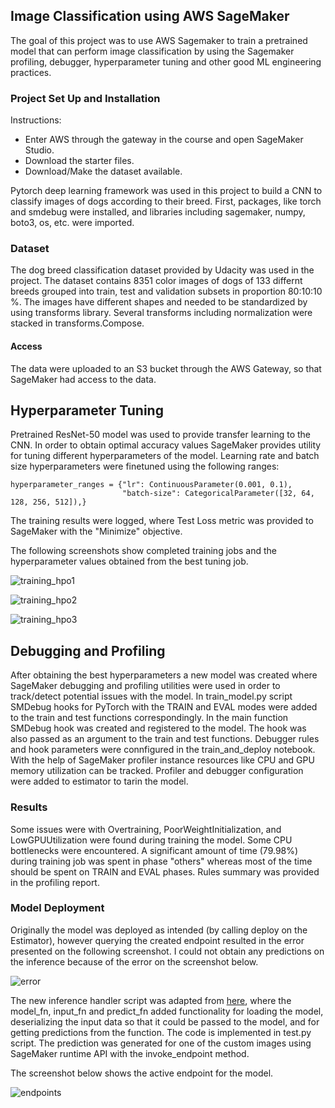 ## Image Classification using AWS SageMaker
The goal of this project was to use AWS Sagemaker to train a pretrained model that can perform image classification by using the Sagemaker profiling, debugger, hyperparameter tuning and other good ML engineering practices.

### Project Set Up and Installation
 Instructions:
 - Enter AWS through the gateway in the course and open SageMaker Studio.
 - Download the starter files.
 - Download/Make the dataset available.

Pytorch deep learning framework was used in this project to build a CNN to classify images of dogs according to their breed. First, packages, like torch and smdebug were installed, and libraries including sagemaker, numpy, boto3, os, etc. were imported. 

### Dataset
The dog breed classification dataset provided by Udacity was used in the project. The dataset contains 8351 color images of dogs of 133 differnt breeds grouped into train, test and validation subsets in proportion 80:10:10 %. The images have different shapes and needed to be standardized by using transforms library. Several transforms including normalization were stacked in transforms.Compose.

#### Access
The data were uploaded to an S3 bucket through the AWS Gateway, so that SageMaker had access to the data. 

## Hyperparameter Tuning
Pretrained ResNet-50 model was used to provide transfer learning to the CNN. In order to obtain optimal accuracy values SageMaker provides utility for tuning different hyperparameters of the model. Learning rate and batch size hyperparameters were finetuned using the following ranges:
```
hyperparameter_ranges = {"lr": ContinuousParameter(0.001, 0.1),
					     "batch-size": CategoricalParameter([32, 64, 128, 256, 512]),}
```
The training results were logged, where Test Loss metric was provided to SageMaker with the "Minimize" objective.  

The following screenshots show completed training jobs and the hyperparameter values obtained from the best tuning job.

![training_hpo1](https://user-images.githubusercontent.com/54789219/146488650-80cd153c-6e55-4219-8cf8-a6f89a317866.JPG)


![training_hpo2](https://user-images.githubusercontent.com/54789219/146488710-31b3841b-82de-4b9e-bc4b-202c3a1a720f.JPG)


![training_hpo3](https://user-images.githubusercontent.com/54789219/146488724-431488c1-a515-4171-b140-f946b090f7c4.JPG)


## Debugging and Profiling
After obtaining the best hyperparameters a new model was created where SageMaker debugging and profiling utilities were used in order to track/detect potential issues with the model. In train_model.py script SMDebug hooks for PyTorch with the TRAIN and EVAL modes were added to the train and test functions correspondingly. In the main function SMDebug hook was created and registered to the model. The hook was also passed as an argument to the train and test functions.
Debugger rules and hook parameters were connfigured in the train_and_deploy notebook. With the help of SageMaker profiler instance resources like CPU and GPU memory utilization can be tracked. Profiler and debugger configuration were added to estimator to tarin the model.

### Results
Some issues were with Overtraining, PoorWeightInitialization, and LowGPUUtilization were found during training the model. Some CPU bottlenecks were encountered. A significant amount of time (79.98%) during training job was spent in phase "others" whereas most of the time should be spent on TRAIN and EVAL phases. Rules summary was provided in the profiling report. 

### Model Deployment
Originally the model was deployed as intended (by calling deploy on the Estimator), however querying the created endpoint resulted in the error presented on the following screenshot. I could not obtain any predictions on the inference because of the error on the screenshot below. 

![error](https://user-images.githubusercontent.com/54789219/146488759-a9bd498b-9a97-40e4-9518-e6380af1be1f.JPG)


The new inference handler script was adapted from [here]( https://docs.aws.amazon.com/sagemaker/latest/dg/adapt-inference-container.html ), where the model_fn, input_fn and predict_fn added functionality for loading the model, deserializing the input data so that it could be passed to the model, and for getting predictions from the function. The code is implemented in test.py script.
The prediction was generated for one of the custom images using SageMaker runtime API with the invoke_endpoint method.

The screenshot below shows the active endpoint for the model.

![endpoints](https://user-images.githubusercontent.com/54789219/146488762-a8ab8def-068a-43ee-8517-a731d9b1d16d.JPG)


